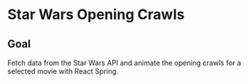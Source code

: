 # Star Wars Opening Crawls

## Goal

Fetch data from the Star Wars API and animate the opening crawls for a selected movie with React Spring.
